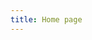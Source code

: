 ```yaml
---
title: Home page
---
```


<link-container>
<link-button link='{"name": "Licentie aanvragen","url": "/licenties/licentie-tool"}'></link-button>
<link-button link='{"name": "Licentie verlengen","url": "/licenties/licentie-verlengen"}'></link-button>
<link-button link='{"name": "Duplicaat pas aanvragen","url": "/licenties/duplicaat-pas-aanvragen"}'></link-button>
</link-container>
